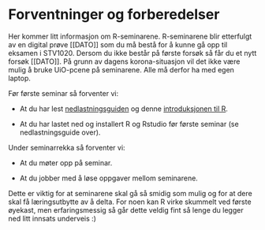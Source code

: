 Forventninger og forberedelser
================

Her kommer litt informasjon om R-seminarene. R-seminarene blir
etterfulgt av en digital prøve \[\[DATO\]\] som du må bestå for å kunne
gå opp til eksamen i STV1020. Dersom du ikke består på første forsøk så
får du et nytt forsøk \[\[DATO\]\]. På grunn av dagens korona-situasjon
vil det ikke være mulig å bruke UiO-pcene på seminarene. Alle må derfor
ha med egen laptop.

Før første seminar så forventer vi:

- At du har lest
  [nedlastningsguiden](https://github.com/louisabo/STV4020A/blob/master/Nedlastningsguide.pdf)
  og denne [introduksjonen til
  R](https://github.com/liserodland/stv4020aR/blob/master/H20-seminarer/Innf%C3%B8ringsseminarer/docs/installasjonsguide_R.md).

- At du har lastet ned og installert R og Rstudio før første seminar (se
  nedlastningsguide over).

Under seminarrekka så forventer vi:

- At du møter opp på seminar.

- At du jobber med å løse oppgaver mellom seminarene.

Dette er viktig for at seminarene skal gå så smidig som mulig og for at
dere skal få læringsutbytte av å delta. For noen kan R virke skummelt
ved første øyekast, men erfaringsmessig så går dette veldig fint så
lenge du legger ned litt innsats underveis :)
